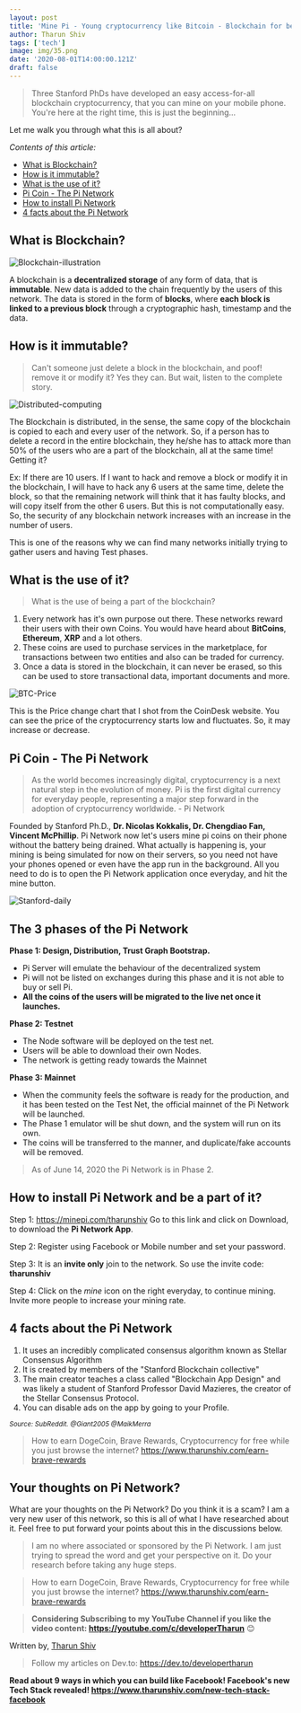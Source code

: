 ```yaml
---
layout: post
title: 'Mine Pi - Young cryptocurrency like Bitcoin - Blockchain for beginners '
author: Tharun Shiv
tags: ['tech']
image: img/35.png
date: '2020-08-01T14:00:00.121Z'
draft: false
---
```


> Three Stanford PhDs have developed an easy access-for-all blockchain cryptocurrency, that you can mine on your mobile phone. You're here at the right time, this is just the beginning...

Let me walk you through what this is all about?

_Contents of this article:_

- [What is Blockchain?](#one)
- [How is it immutable?](#two)
- [What is the use of it?](#three)
- [Pi Coin - The Pi Network](#four)
- [How to install Pi Network](#five)
- [4 facts about the Pi Network](#six)

<h2 id="one">What is Blockchain?</h2>

![Blockchain-illustration](https://dev-to-uploads.s3.amazonaws.com/i/f3pp9nla338evpuw4j2n.png)

A blockchain is a **decentralized storage** of any form of data, that is **immutable**. New data is added to the chain frequently by the users of this network. The data is stored in the form of **blocks**, where **each block is linked to a previous block** through a cryptographic hash, timestamp and the data.

<h2 id="two">How is it immutable?</h2>

> Can't someone just delete a block in the blockchain, and poof! remove it or modify it? Yes they can. But wait, listen to the complete story.

![Distributed-computing](https://dev-to-uploads.s3.amazonaws.com/i/ckmbj0bby5etscemzau3.png)

The Blockchain is distributed, in the sense, the same copy of the blockchain is copied to each and every user of the network. So, if a person has to delete a record in the entire blockchain, they he/she has to attack more than 50% of the users who are a part of the blockchain, all at the same time! Getting it?

Ex: If there are 10 users. If I want to hack and remove a block or modify it in the blockchain, I will have to hack any 6 users at the same time, delete the block, so that the remaining network will think that it has faulty blocks, and will copy itself from the other 6 users.
But this is not computationally easy. So, the security of any blockchain network increases with an increase in the number of users.

This is one of the reasons why we can find many networks initially trying to gather users and having Test phases.

<h2 id="three">What is the use of it?</h2>

> What is the use of being a part of the blockchain?

1. Every network has it's own purpose out there. These networks reward their users with their own Coins. You would have heard about **BitCoins**, **Ethereum**, **XRP** and a lot others.
2. These coins are used to purchase services in the marketplace, for transactions between two entities and also can be traded for currency.
3. Once a data is stored in the blockchain, it can never be erased, so this can be used to store transactional data, important documents and more.

![BTC-Price](https://dev-to-uploads.s3.amazonaws.com/i/0roul0tgud362332bt4x.png)

This is the Price change chart that I shot from the CoinDesk website. You can see the price of the cryptocurrency starts low and fluctuates. So, it may increase or decrease.

<h2 id="four">Pi Coin - The Pi Network</h2>

> As the world becomes increasingly digital, cryptocurrency is a next natural step in the evolution of money. Pi is the first digital currency for everyday people, representing a major step forward in the adoption of cryptocurrency worldwide. - Pi Network

Founded by Stanford Ph.D., **Dr. Nicolas Kokkalis, Dr. Chengdiao Fan, Vincent McPhillip**. Pi Network now let's users mine pi coins on their phone without the battery being drained. What actually is happening is, your mining is being simulated for now on their servers, so you need not have your phones opened or even have the app run in the background. All you need to do is to open the Pi Network application once everyday, and hit the mine button.

![Stanford-daily](https://dev-to-uploads.s3.amazonaws.com/i/811ogzcjgdj78vthua6k.png)

## The 3 phases of the Pi Network

**Phase 1: Design, Distribution, Trust Graph Bootstrap.**

- Pi Server will emulate the behaviour of the decentralized system
- Pi will not be listed on exchanges during this phase and it is not able to buy or sell Pi.
- **All the coins of the users will be migrated to the live net once it launches.**

**Phase 2: Testnet**

- The Node software will be deployed on the test net.
- Users will be able to download their own Nodes.
- The network is getting ready towards the Mainnet

**Phase 3: Mainnet**

- When the community feels the software is ready for the production, and it has been tested on the Test Net, the official mainnet of the Pi Network will be launched.
- The Phase 1 emulator will be shut down, and the system will run on its own.
- The coins will be transferred to the manner, and duplicate/fake accounts will be removed.

> As of June 14, 2020 the Pi Network is in Phase 2.

<h2 id="five">How to install Pi Network and be a part of it?</h2>

Step 1: https://minepi.com/tharunshiv Go to this link and click on Download, to download the **Pi Network App**.

Step 2: Register using Facebook or Mobile number and set your password.

Step 3: It is an **invite only** join to the network. So use the invite code: **tharunshiv**

Step 4: Click on the _mine_ icon on the right everyday, to continue mining. Invite more people to increase your mining rate.

<h2 id="six">4 facts about the Pi Network</h2>

1. It uses an incredibly complicated consensus algorithm known as Stellar Consensus Algorithm
2. It is created by members of the "Stanford Blockchain collective"
3. The main creator teaches a class called "Blockchain App Design" and was likely a student of Stanford Professor David Mazieres, the creator of the Stellar Consensus Protocol.
4. You can disable ads on the app by going to your Profile.

<small><i>Source: SubReddit. @Giant2005 @MaikMerra</i></small>

> How to earn DogeCoin, Brave Rewards, Cryptocurrency for free while you just browse the internet? https://www.tharunshiv.com/earn-brave-rewards

## Your thoughts on Pi Network?

What are your thoughts on the Pi Network? Do you think it is a scam? I am a very new user of this network, so this is all of what I have researched about it. Feel free to put forward your points about this in the discussions below.

> I am no where associated or sponsored by the Pi Network. I am just trying to spread the word and get your perspective on it. Do your research before taking any huge steps.

> How to earn DogeCoin, Brave Rewards, Cryptocurrency for free while you just browse the internet? https://www.tharunshiv.com/earn-brave-rewards

> **Considering Subscribing to my YouTube Channel if you like the video content: https://youtube.com/c/developerTharun** 😊

Written by,
<a href="https://www.tharunshiv.com/about">Tharun Shiv</a>

> Follow my articles on Dev.to: https://dev.to/developertharun

**Read about 9 ways in which you can build like Facebook! Facebook's new Tech Stack revealed!
https://www.tharunshiv.com/new-tech-stack-facebook**
